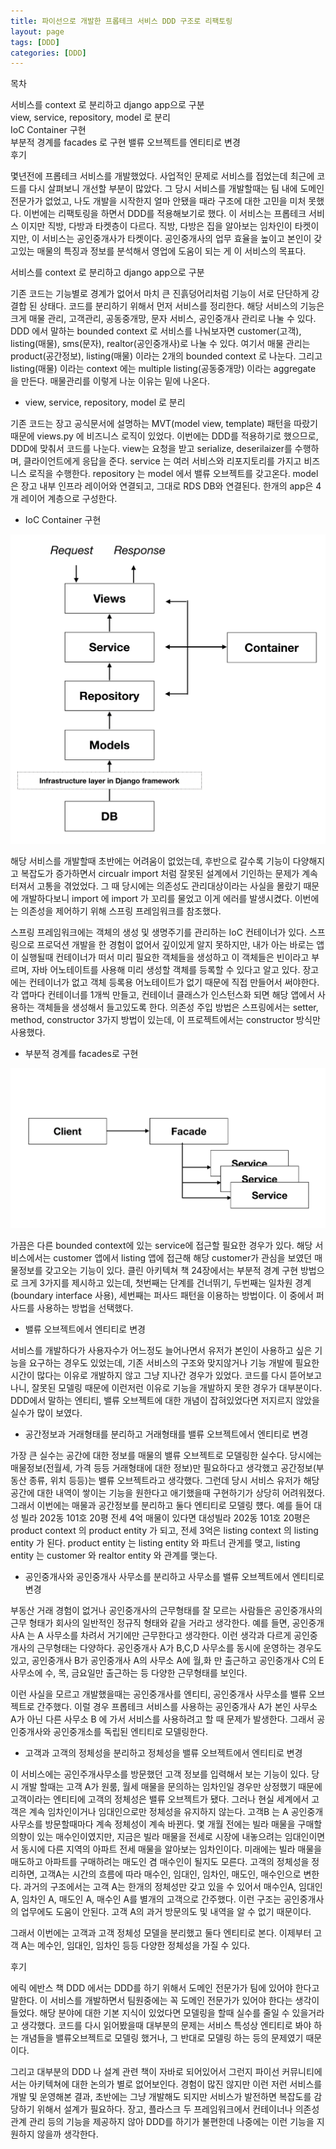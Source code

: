 ```yaml
---
title: 파이선으로 개발한 프롭테크 서비스 DDD 구조로 리팩토링
layout: page
tags: [DDD]
categories: [DDD]
---
```


목차  

서비스를 context 로 분리하고 django app으로 구분  
view, service, repository, model 로 분리  
IoC Container 구현  
부분적 경계를 facades 로 구현 
밸류 오브젝트를 엔티티로 변경  
후기



몇년전에 프롭테크 서비스를 개발했었다. 사업적인 문제로 서비스를 접었는데 최근에 코드를 다시 살펴보니 개선할 부분이 많았다. 그 당시 서비스를 개발할때는 팀 내에 도메인 전문가가 없었고, 나도 개발을 시작한지 얼마 안됐을 때라 구조에 대한 고민을 미처 못했다. 이번에는 리팩토링을 하면서 DDD를 적용해보기로 했다. 이 서비스는 프롭테크 서비스 이지만 직방, 다방과 타켓층이 다르다. 직방, 다방은 집을 알아보는 임차인이 타켓이지만, 이 서비스는 공인중개사가 타켓이다. 공인중개사의 업무 효율을 높이고 본인이 갖고있는 매물의 특징과 정보를 분석해서 영업에 도움이 되는 게 이 서비스의 목표다. 



서비스를 context 로 분리하고 django app으로 구분

기존 코드는 기능별로 경계가 없어서 마치 큰 진흙덩어리처럼 기능이 서로 단단하게 강결합 된 상태다. 코드를 분리하기 위해서 먼저 서비스를 정리한다. 해당 서비스의 기능은 크게 매물 관리, 고객관리, 공동중개망, 문자 서비스, 공인중개사 관리로 나눌 수 있다. DDD 에서 말하는 bounded context 로 서비스를 나눠보자면 customer(고객), listing(매물), sms(문자), realtor(공인중개사)로 나눌 수 있다. 여기서 매물 관리는 product(공간정보), listing(매물) 이라는 2개의 bounded context 로 나눈다. 그리고 listing(매물) 이라는 context 에는 multiple listing(공동중개망) 이라는 aggregate 을 만든다.  매물관리를 이렇게 나눈 이유는 밑에 나온다.



* view, service, repository, model 로 분리 

기존 코드는 장고 공식문서에 설명하는 MVT(model view, template) 패턴을 따랐기 때문에 views.py 에 비즈니스 로직이 있었다. 이번에는 DDD를 적용하기로 했으므로, DDD에 맞춰서 코드를 나눈다. view는 요청을 받고 serialize, deserilaizer를 수행하며, 클라이언트에게 응답을 준다. service 는 여러 서비스와 리포지토리를 가지고 비즈니스 로직을 수행한다. repository 는 model 에서 밸류 오브젝트를 갖고온다. model 은 장고 내부 인프라 레이어와 연결되고, 그대로 RDS DB와 연결된다. 한개의 app은 4개 레이어 계층으로 구성한다. 



* IoC Container 구현

![container](/images/posts/container.png)  

해당 서비스를 개발할때 초반에는 어려움이 없었는데, 후반으로 갈수록 기능이 다양해지고 복잡도가 증가하면서 circualr import 처럼 잘못된 설계에서 기인하는 문제가 계속 터져서 고통을 겪었었다. 그 때 당시에는 의존성도 관리대상이라는 사실을 몰랐기 때문에 개발하다보니 import 에 import 가 꼬리를 물었고 이게 에러를 발생시켰다. 이번에는 의존성을 제어하기 위해 스프링 프레임워크를 참조했다. 

스프링 프레임워크에는 객체의 생성 및 생명주기를 관리하는 IoC 컨테이너가 있다. 스프링으로 프로덕션 개발을 한 경험이 없어서 깊이있게 알지 못하지만, 내가 아는 바로는 앱이 실행될때 컨테이너가 떠서 미리 필요한 객체들을 생성하고 이 객체들은 빈이라고 부르며, 자바 어노테이트를 사용해 미리 생성할 객체를 등록할 수 있다고 알고 있다. 장고에는 컨테이너가 없고 객체 등록용 어노테이트가 없기 때문에 직접 만들어서 써야한다. 각 앱마다 컨테이너를 1개씩 만들고, 컨테이너 클래스가 인스턴스화 되면 해당 앱에서 사용하는 객체들을 생성해서 들고있도록 한다. 의존성 주입 방법은 스프링에서는 setter, method, constructor 3가지 방법이 있는데, 이 프로젝트에서는 constructor 방식만 사용했다.



* 부분적 경계를 facades로 구현 

![facades](/images/posts/facades.png)  


가끔은 다른 bounded context에 있는 service에 접근할 필요한 경우가 있다. 해당 서비스에서는 customer 앱에서 listing 앱에 접근해 해당 customer가 관심을 보였던 매물정보를 갖고오는 기능이 있다. 클린 아키텍쳐 책 24장에서는 부분적 경계 구현 방법으로 크게 3가지를 제시하고 있는데, 첫번째는 단계를 건너뛰기, 두번째는 일차원 경계(boundary interface 사용), 세번째는 퍼사드 패턴을 이용하는 방법이다. 이 중에서 퍼사드를 사용하는 방법을 선택했다. 



* 밸류 오브젝트에서 엔티티로 변경

서비스를 개발하다가 사용자수가 어느정도 늘어나면서 유저가 본인이 사용하고 싶은 기능을 요구하는 경우도 있었는데, 기존 서비스의 구조와 맞지않거나 기능 개발에 필요한 시간이 많다는 이유로 개발하지 않고 그냥 지나간 경우가 있었다. 코드를 다시 뜯어보고 나니, 잘못된 모델링 때문에 이런저런 이유로 기능을 개발하지 못한 경우가 대부분이다. DDD에서 말하는 엔티티, 밸류 오브젝트에 대한 개념이 잡혀있었다면 저지르지 않았을 실수가 많이 보였다.

* 공간정보과 거래형태를 분리하고 거래형태를 밸류 오브젝트에서 엔티티로 변경

 가장 큰 실수는 공간에 대한 정보를 매물의 밸류 오브젝트로 모델링한 실수다. 당시에는 매물정보(전월세, 가격 등등 거래형태에 대한 정보)만 필요하다고 생각했고 공간정보(부동산 종류, 위치 등등)는 밸류 오브젝트라고 생각했다. 그런데 당시 서비스 유저가 해당 공간에 대한 내역이 쌓이는 기능을 원한다고 애기했을때 구현하기가 상당히 어려워졌다. 그래서 이번에는 매물과 공간정보를 분리하고 둘다 엔티티로 모델링 헀다. 예를 들어 대성 빌라 202동 101호 20평 전세 4억 매물이 있다면 대성빌라 202동 101호 20평은 product context 의 product entity 가 되고, 전세 3억은 listing context 의 listing entity 가 된다. product entity 는 listing entity 와 파트너 관게를 맺고, listing entity 는 customer 와 realtor entity 와 관계를 맺는다. 

* 공인중개사와 공인중개사 사무소를 분리하고 사무소를 밸류 오브젝트에서 엔티티로 변경 

부동산 거래 경험이 없거나 공인중개사의 근무형태를 잘 모르는 사람들은 공인중개사의 근무 형태가 회사의 일반적인 정규직 형태와 같을 거라고 생각한다. 예를 들면, 공인중개사A 는  A 사무소를 차려서 거기에만 근무한다고 생각한다. 이런 생각과 다르게 공인중개사의 근무형태는 다양하다. 공인중개사 A가 B,C,D 사무소를 동시에 운영하는 경우도 있고, 공인중개사 B가 공인중개사 A의 사무소 A에 월,화 만 출근하고 공인중개사 C의 E사무소에 수, 목, 금요일만 출근하는 등 다양한 근무형태를 보인다. 

이런 사실을 모르고 개발했을때는 공인중개사를 엔티티, 공인중개사 사무소를 밸류 오브젝트로 간주했다. 이럴 경우 프롭테크 서비스를 사용하는 공인중개사 A가 본인 사무소 A가 아닌 다른 사무소 B 에 가서 서비스를 사용하려고 할 때 문제가 발생한다. 그래서 공인중개사와 공인중개소를 독립된 엔티티로 모델링한다. 

* 고객과 고객의 정체성을 분리하고 정체성을 밸류 오브젝트에서 엔티티로 변경

이 서비스에는 공인주개사무소를 방문했던 고객 정보를 입력해서 보는 기능이 있다. 당시 개발 할때는 고객 A가 원룸, 월세 매물을 문의하는 임차인일 경우만 상정했기 때문에 고객이라는 엔티티에 고객의 정체성은 밸류 오브젝트가 됐다. 그러나 현실 세계에서 고객은 계속 임차인이거나 임대인으로만 정체성을 유지하지 않는다. 고객B 는 A 공인중개사무소를 방문할때마다 계속 정체성이 계속 바뀐다. 몇 개월 전에는 빌라 매물을 구매할 의향이 있는 매수인이였지만, 지금은 빌라 매물을 전세로 시장에 내놓으려는 임대인이면서 동시에 다른 지역의 아파트 전세 매물을 알아보는 임차인이다. 미래에는 빌라 매물을 매도하고 아파트를 구매하려는 매도인 겸 매수인이 될지도 모른다. 고객의 정체성을 정리하면, 고객A는 시간의 흐름에 따라 매수인, 임대인, 임차인, 매도인, 매수인으로 변한다. 과거의 구조에서는 고객 A는 한개의 정체성만 갖고 있을 수 있어서 매수인A, 임대인 A, 임차인 A, 매도인 A, 매수인 A를 별개의 고객으로 간주했다. 이런 구조는 공인중개사의 업무에도 도움이 안된다. 고객 A의 과거 방문의도 및 내역을 알 수 없기 때문이다.

그래서 이번에는 고객과 고객 정체성 모델을 분리했고 둘다 엔티티로 본다. 이제부터 고객 A는 메수인, 임대인, 임차인 등등 다양한 정체성을 가질 수 있다. 



후기

에릭 에반스 책 DDD 에서는 DDD를 하기 위해서 도메인 전문가가 팀에 있어야 한다고 말한다. 이 서비스를 개발하면서 팀원중에는 꼭 도메인 전문가가 있어야 한다는 생각이 들었다. 해당 분야에 대한 기본 지식이 있었다면 모델링을 할때 실수를 줄일 수 있을거라고 생각했다. 코드를 다시 읽어봤을때 대부분의 문제는 서비스 특성상 엔티티로 봐야 하는 개념들을 밸류오브젝트로 모델링 했거나, 그 반대로 모델링 하는 등의 문제였기 때문이다. 

그리고 대부분의 DDD 나 설계 관련 책이 자바로 되어있어서 그런지 파이선 커뮤니티에서는 아키텍쳐에 대한 논의가 별로 없어보인다. 경험이 많진 않지만 이런 저런 서비스를 개발 및 운영해본 결과, 초반에는 그냥 개발해도 되지만 서비스가 발전하면 복잡도를 감당하기 위해서 설계가 필요하다. 장고, 플라스크 두 프레임워크에서 컨테이너나 의존성 관계 관리 등의 기능을 제공하지 않아 DDD를 하기가 불편한데 나중에는 이런 기능을 지원하지 않을까 생각한다.

